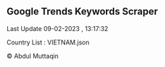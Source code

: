 

## Google Trends Keywords Scraper 
 
Last Update 09-02-2023 , 13:17:32

Country List :
VIETNAM.json



© Abdul Muttaqin 
